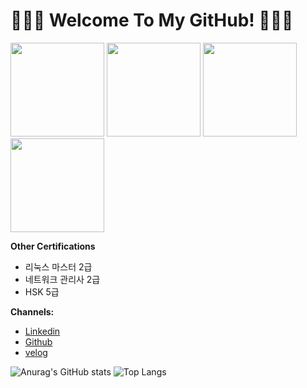 # 🙋🏻‍♂️ Welcome To My GitHub! 🙋🏻‍♂️

<p align="left">
<img src="https://images.credly.com/images/683783d8-eaac-4c37-a14d-11bd8a36321d/ccna_600.png"                     width="150">
<img src="https://images.credly.com/size/680x680/images/0e284c3f-5164-4b21-8660-0d84737941bc/image.png"        width="150">
<img src="https://images.credly.com/size/680x680/images/b9feab85-1a43-4f6c-99a5-631b88d5461b/image.png" width="150">
<img src="https://images.credly.com/size/680x680/images/8b8ed108-e77d-4396-ac59-2504583b9d54/cka_from_cncfsite__281_29.png" width="150">
</p>

  


**Other Certifications** 
  - 리눅스 마스터 2급 
  - 네트워크 관리사 2급
  - HSK 5급


**Channels:**
  - [Linkedin](https://www.linkedin.com/in/%EC%84%B1%EB%AF%BC-%EC%B5%9C-b870832b2/)
  - [Github](https://github.com/sungmin-choi)
  - [velog](https://velog.io/@sungmin-choi/posts)

![Anurag's GitHub stats](https://github-readme-stats-sand-six-91.vercel.app/api?username=sungmin-choi&show_icons=true&count_private=true&line_height=24&theme=dracula&hide=stars)
![Top Langs](https://github-readme-stats-sand-six-91.vercel.app/api/top-langs/?username=sungmin-choi&layout=compact&theme=dracula)


